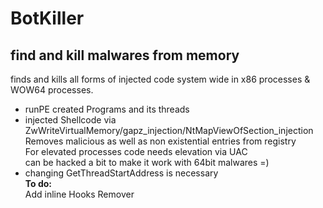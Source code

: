 BotKiller
=========

find and kill malwares from memory
---------

finds and kills all forms of injected code system wide in x86 processes & WOW64 processes.<br>
-	runPE created Programs and its threads<br>
-	injected Shellcode via ZwWriteVirtualMemory/gapz_injection/NtMapViewOfSection_injection<br>
Removes malicious as well as non existential entries from registry<br>
For elevated processes code needs elevation via UAC<br>
can be hacked a bit to make it work with 64bit malwares =)<br>
-	changing GetThreadStartAddress is necessary<br>
**To do:<br>**
Add inline Hooks Remover<br>
